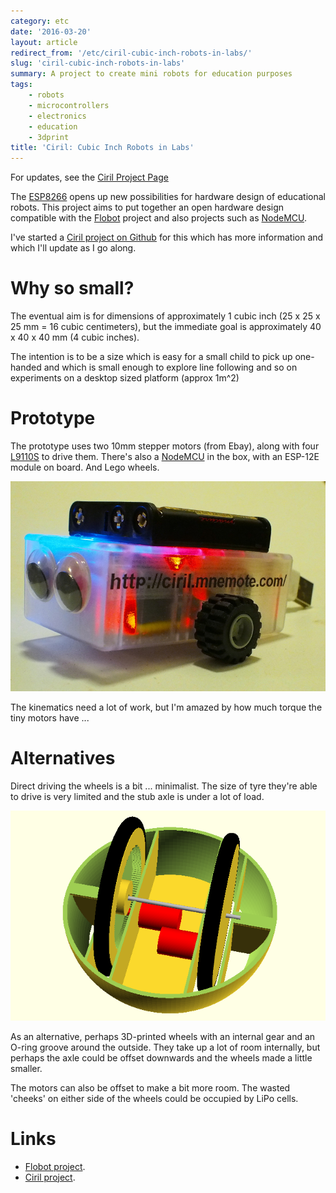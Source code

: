 ```yaml
---
category: etc
date: '2016-03-20'
layout: article
redirect_from: '/etc/ciril-cubic-inch-robots-in-labs/'
slug: 'ciril-cubic-inch-robots-in-labs'
summary: A project to create mini robots for education purposes
tags:
    - robots
    - microcontrollers
    - electronics
    - education
    - 3dprint
title: 'Ciril: Cubic Inch Robots in Labs'
---
```


<p class="note">
For updates, see the <a href="http://ciril.mnemote.com/">Ciril Project Page</a>
</p>

The [ESP8266](http://esp8266.com/) opens up new possibilities for
hardware design of educational robots. This project aims to put together
an open hardware design compatible with the
[Flobot](http://github.com/mnemote/flobot) project and also projects
such as [NodeMCU](http://nodemcu.com/).

I've started a [Ciril project on
Github](https://github.com/mnemote/ciril/) for this which has more
information and which I'll update as I go along.

Why so small?
=============

The eventual aim is for dimensions of approximately 1 cubic inch (25 x
25 x 25 mm = 16 cubic centimeters), but the immediate goal is
approximately 40 x 40 x 40 mm (4 cubic inches).

The intention is to be a size which is easy for a small child to pick up
one-handed and which is small enough to explore line following and so on
experiments on a desktop sized platform (approx 1m\^2)

Prototype
=========

The prototype uses two 10mm stepper motors (from Ebay), along with four
[L9110S](http://www.elecrow.com/download/datasheet-l9110.pdf) to drive
them. There's also a [NodeMCU](http://nodemcu.com/) in the box, with an
ESP-12E module on board. And Lego wheels.

![ciril prototype](ciril-proto.jpg)

The kinematics need a lot of work, but I'm amazed by how much torque the
tiny motors have ...

Alternatives
============

Direct driving the wheels is a bit ... minimalist. The size of tyre
they're able to drive is very limited and the stub axle is under a lot
of load.

![ciril big-wheels render](ciril-wheels.png)

As an alternative, perhaps 3D-printed wheels with an internal gear and
an O-ring groove around the outside. They take up a lot of room
internally, but perhaps the axle could be offset downwards and the
wheels made a little smaller.

The motors can also be offset to make a bit more room. The wasted
'cheeks' on either side of the wheels could be occupied by LiPo cells.

Links
=====

-   [Flobot project](http://github.com/mnemote/flobot).
-   [Ciril project](https://github.com/mnemote/ciril/).

